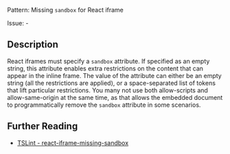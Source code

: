 Pattern: Missing `sandbox` for React iframe

Issue: -

## Description

React iframes must specify a `sandbox` attribute. If specified as an empty
string, this attribute enables extra restrictions on the content that
can appear in the inline frame. The value of the attribute can either be
an empty string (all the restrictions are applied), or a space-separated
list of tokens that lift particular restrictions. You many not use both
allow-scripts and allow-same-origin at the same time, as that allows the
embedded document to programmatically remove the `sandbox` attribute in
some scenarios.

## Further Reading

* [TSLint - react-iframe-missing-sandbox](https://github.com/microsoft/tslint-microsoft-contrib/blob/master/README.md#supported-rules)